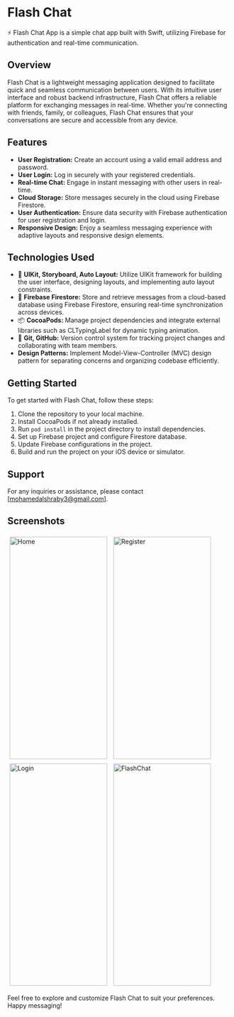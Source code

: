 # Flash Chat

⚡️ Flash Chat App is a simple chat app built with Swift, utilizing Firebase for authentication and real-time communication.

## Overview

Flash Chat is a lightweight messaging application designed to facilitate quick and seamless communication between users. With its intuitive user interface and robust backend infrastructure, Flash Chat offers a reliable platform for exchanging messages in real-time. Whether you're connecting with friends, family, or colleagues, Flash Chat ensures that your conversations are secure and accessible from any device.

## Features

- **User Registration:** Create an account using a valid email address and password.
- **User Login:** Log in securely with your registered credentials.
- **Real-time Chat:** Engage in instant messaging with other users in real-time.
- **Cloud Storage:** Store messages securely in the cloud using Firebase Firestore.
- **User Authentication:** Ensure data security with Firebase authentication for user registration and login.
- **Responsive Design:** Enjoy a seamless messaging experience with adaptive layouts and responsive design elements.

## Technologies Used

- 🎨 **UIKit, Storyboard, Auto Layout:** Utilize UIKit framework for building the user interface, designing layouts, and implementing auto layout constraints.
- 💾 **Firebase Firestore:** Store and retrieve messages from a cloud-based database using Firebase Firestore, ensuring real-time synchronization across devices.
- 📦 **CocoaPods:** Manage project dependencies and integrate external libraries such as CLTypingLabel for dynamic typing animation. 
- 🔗 **Git, GitHub:** Version control system for tracking project changes and collaborating with team members.
- **Design Patterns:** Implement Model-View-Controller (MVC) design pattern for separating concerns and organizing codebase efficiently.

## Getting Started

To get started with Flash Chat, follow these steps:

1. Clone the repository to your local machine.
2. Install CocoaPods if not already installed.
3. Run `pod install` in the project directory to install dependencies.
4. Set up Firebase project and configure Firestore database.
5. Update Firebase configurations in the project.
6. Build and run the project on your iOS device or simulator.

## Support

For any inquiries or assistance, please contact [mohamedalshraby3@gmail.com].

## Screenshots

<p float="left">
    <img src="https://github.com/Mohamed-khaled0/Flash-Chat/assets/69611091/ba71df9b-e83c-4cd1-a686-aec36aa19686" alt="Home" width="220" height="500" style="display:inline; margin:5px;">
    <img src="https://github.com/Mohamed-khaled0/Flash-Chat/assets/69611091/a8b19c16-047f-4d5e-b40a-8abf7d585fd9" alt="Register" width="220" height="500" style="display:inline; margin:5px;">
    <img src="https://github.com/Mohamed-khaled0/Flash-Chat/assets/69611091/183c55b9-e496-4785-9301-0e18afea7b40" alt="Login" width="220" height="500" style="display:inline; margin:5px;">
    <img src="https://github.com/Mohamed-khaled0/Flash-Chat/assets/69611091/37ffe43f-ad35-4485-a9e2-3f0a4c9d4515" alt="FlashChat" width="220" height="500" style="display:inline; margin:5px;">
</p>


Feel free to explore and customize Flash Chat to suit your preferences. Happy messaging!
